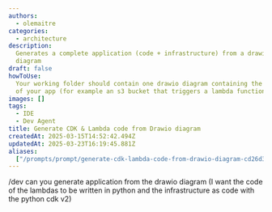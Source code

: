 ```yaml
---
authors:
  - olemaitre
categories:
  - architecture
description:
  Generates a complete application (code + infrastructure) from a drawio
  diagram
draft: false
howToUse:
  Your working folder should contain one drawio diagram containing the design
  of your app (for example an s3 bucket that triggers a lambda function)
images: []
tags:
  - IDE
  - Dev Agent
title: Generate CDK & Lambda code from Drawio diagram
createdAt: 2025-03-15T14:52:42.494Z
updatedAt: 2025-03-23T16:19:45.881Z
aliases:
  ["/prompts/prompt/generate-cdk-lambda-code-from-drawio-diagram-cd26d380"]
---
```


/dev can you generate application from the drawio diagram (I want the code of the lambdas to be written in python and the infrastructure as code with the python cdk v2)
